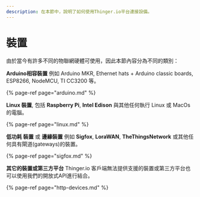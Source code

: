 ```yaml
---
description: 在本節中，說明了如何使用Thinger.io平台連接設備。
---
```


# 裝置

由於當今有許多不同的物聯網硬體可使用，因此本節內容分為不同的類別：

**Arduino相容裝置** 例如 Arduino MKR, Ethernet hats + Arduino classic boards, ESP8266, NodeMCU, TI CC3200 等。

{% page-ref page="arduino.md" %}

**Linux 裝置**, 包括 **Raspberry Pi**, **Intel Edison** 與其他任何執行 Linux 或 MacOs 的電腦。

{% page-ref page="linux.md" %}

**低功耗 裝置** 或 **邊緣裝置** 例如 **Sigfox**, **LoraWAN**, **TheThingsNetwork** 或其他任何具有閘道\(gateways\)的裝置。

{% page-ref page="sigfox.md" %}

**其它的裝置或第三方平台** Thinger.io 客戶端無法提供支援的裝置或第三方平台也可以使用我們的開放式API進行結合。

{% page-ref page="http-devices.md" %}

